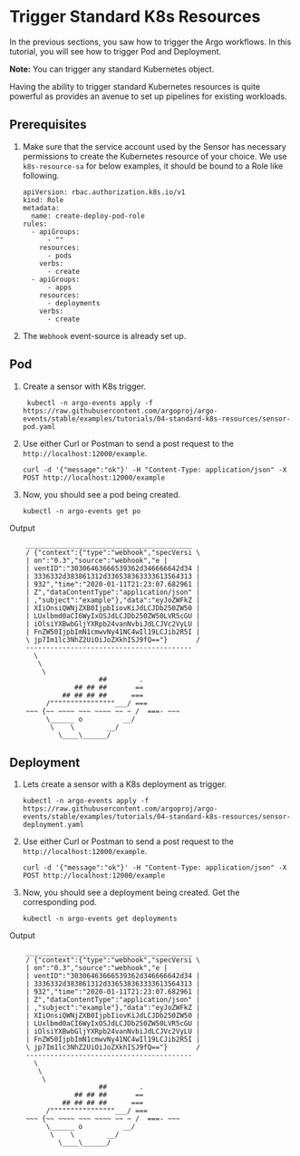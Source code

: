 # Trigger Standard K8s Resources

In the previous sections, you saw how to trigger the Argo workflows. In this
tutorial, you will see how to trigger Pod and Deployment.

**Note:** You can trigger any standard Kubernetes object.

Having the ability to trigger standard Kubernetes resources is quite powerful as
provides an avenue to set up pipelines for existing workloads.

## Prerequisites

1.  Make sure that the service account used by the Sensor has necessary
    permissions to create the Kubernetes resource of your choice. We use
    `k8s-resource-sa` for below examples, it should be bound to a Role like
    following.

        apiVersion: rbac.authorization.k8s.io/v1
        kind: Role
        metadata:
          name: create-deploy-pod-role
        rules:
          - apiGroups:
              - ""
            resources:
              - pods
            verbs:
              - create
          - apiGroups:
              - apps
            resources:
              - deployments
            verbs:
              - create

2.  The `Webhook` event-source is already set up.

## Pod

1.  Create a sensor with K8s trigger.

         kubectl -n argo-events apply -f https://raw.githubusercontent.com/argoproj/argo-events/stable/examples/tutorials/04-standard-k8s-resources/sensor-pod.yaml

2.  Use either Curl or Postman to send a post request to the
    `http://localhost:12000/example`.

        curl -d '{"message":"ok"}' -H "Content-Type: application/json" -X POST http://localhost:12000/example

3.  Now, you should see a pod being created.

        kubectl -n argo-events get po

Output

        _________________________________________
        / {"context":{"type":"webhook","specVersi \
        | on":"0.3","source":"webhook","e |
        | ventID":"30306463666539362d346666642d34 |
        | 3336332d383861312d336538363333613564313 |
        | 932","time":"2020-01-11T21:23:07.682961 |
        | Z","dataContentType":"application/json" |
        | ,"subject":"example"},"data":"eyJoZWFkZ |
        | XIiOnsiQWNjZXB0IjpbIiovKiJdLCJDb250ZW50 |
        | LUxlbmd0aCI6WyIxOSJdLCJDb250ZW50LVR5cGU |
        | iOlsiYXBwbGljYXRpb24vanNvbiJdLCJVc2VyLU |
        | FnZW50IjpbImN1cmwvNy41NC4wIl19LCJib2R5I |
        \ jp7Im1lc3NhZ2UiOiJoZXkhISJ9fQ=="}       /
        -----------------------------------------
          \
           \
            \
                          ##        .
                    ## ## ##       ==
                 ## ## ## ##      ===
             /""""""""""""""""___/ ===
        ~~~ {~~ ~~~~ ~~~ ~~~~ ~~ ~ /  ===- ~~~
             \______ o          __/
              \    \        __/
                \____\______/

## Deployment

1.  Lets create a sensor with a K8s deployment as trigger.

        kubectl -n argo-events apply -f https://raw.githubusercontent.com/argoproj/argo-events/stable/examples/tutorials/04-standard-k8s-resources/sensor-deployment.yaml

2.  Use either Curl or Postman to send a post request to the
    `http://localhost:12000/example`.

        curl -d '{"message":"ok"}' -H "Content-Type: application/json" -X POST http://localhost:12000/example

3.  Now, you should see a deployment being created. Get the corresponding pod.

        kubectl -n argo-events get deployments

Output

        _________________________________________
        / {"context":{"type":"webhook","specVersi \
        | on":"0.3","source":"webhook","e |
        | ventID":"30306463666539362d346666642d34 |
        | 3336332d383861312d336538363333613564313 |
        | 932","time":"2020-01-11T21:23:07.682961 |
        | Z","dataContentType":"application/json" |
        | ,"subject":"example"},"data":"eyJoZWFkZ |
        | XIiOnsiQWNjZXB0IjpbIiovKiJdLCJDb250ZW50 |
        | LUxlbmd0aCI6WyIxOSJdLCJDb250ZW50LVR5cGU |
        | iOlsiYXBwbGljYXRpb24vanNvbiJdLCJVc2VyLU |
        | FnZW50IjpbImN1cmwvNy41NC4wIl19LCJib2R5I |
        \ jp7Im1lc3NhZ2UiOiJoZXkhISJ9fQ=="}       /
        -----------------------------------------
          \
           \
            \
                          ##        .
                    ## ## ##       ==
                 ## ## ## ##      ===
             /""""""""""""""""___/ ===
        ~~~ {~~ ~~~~ ~~~ ~~~~ ~~ ~ /  ===- ~~~
             \______ o          __/
              \    \        __/
                \____\______/
